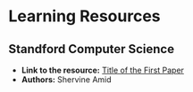 # Learning Resources

## Standford Computer Science

- **Link to the resource:** [Title of the First Paper](https://stanford.edu/~shervine/teaching/)
- **Authors:** Shervine Amid
